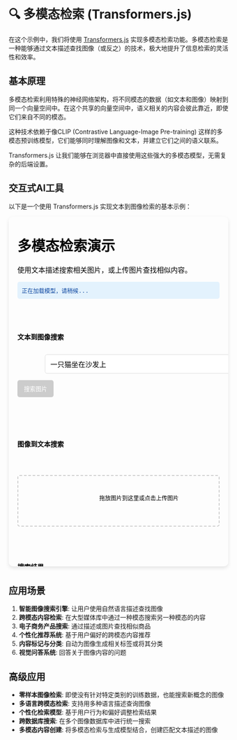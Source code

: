 # 🔍 多模态检索 (Transformers.js)

在这个示例中，我们将使用 [Transformers.js](https://huggingface.co/docs/transformers.js/index) 实现多模态检索功能。多模态检索是一种能够通过文本描述查找图像（或反之）的技术，极大地提升了信息检索的灵活性和效率。

## 基本原理

多模态检索利用特殊的神经网络架构，将不同模态的数据（如文本和图像）映射到同一个向量空间中。在这个共享的向量空间中，语义相关的内容会彼此靠近，即使它们来自不同的模态。

这种技术依赖于像CLIP (Contrastive Language-Image Pre-training) 这样的多模态预训练模型，它们能够同时理解图像和文本，并建立它们之间的语义联系。

Transformers.js 让我们能够在浏览器中直接使用这些强大的多模态模型，无需复杂的后端设置。

## 交互式AI工具

以下是一个使用 Transformers.js 实现文本到图像检索的基本示例：

<div style="position: relative; padding-bottom: 10px;">
<iframe id="多模态检索---文本到图像" style="width: 100%; height: 800px; border: none; border-radius: 10px; box-shadow: 0 4px 8px rgba(0,0,0,0.1);" srcdoc='<!DOCTYPE html>
<html lang="zh">
<head>
    <meta charset="UTF-8">
    <meta name="viewport" content="width=device-width, initial-scale=1.0">
    <title>多模态检索 - 文本到图像</title>
    <script src="https://cdn.jsdelivr.net/npm/@xenova/transformers@2.6.2"></script>
    <style>
        body {
            font-family: Arial, sans-serif;
            max-width: 900px;
            margin: 0 auto;
            padding: 20px;
        }
        .container {
            display: flex;
            flex-direction: column;
            gap: 20px;
        }
        .search-box {
            width: 100%;
            padding: 12px;
            font-size: 16px;
            border: 1px solid #ddd;
            border-radius: 5px;
        }
        .button-container {
            display: flex;
            gap: 10px;
        }
        button {
            padding: 10px 15px;
            background-color: #2196F3;
            color: white;
            border: none;
            border-radius: 5px;
            cursor: pointer;
        }
        button:hover {
            background-color: #0b7dda;
        }
        button:disabled {
            background-color: #cccccc;
            cursor: not-allowed;
        }
        .gallery {
            display: grid;
            grid-template-columns: repeat(auto-fill, minmax(200px, 1fr));
            gap: 15px;
        }
        .image-item {
            border: 1px solid #ddd;
            border-radius: 5px;
            overflow: hidden;
            position: relative;
        }
        .image-item img {
            width: 100%;
            height: 200px;
            object-fit: cover;
            display: block;
        }
        .image-score {
            position: absolute;
            top: 0;
            right: 0;
            background-color: rgba(0, 0, 0, 0.7);
            color: white;
            padding: 5px;
            font-size: 12px;
        }
        .loading {
            text-align: center;
            font-size: 18px;
            padding: 20px;
            display: none;
        }
        .status {
            padding: 10px;
            margin-bottom: 10px;
            border-radius: 5px;
            display: none;
        }
        .status.info {
            background-color: #e3f2fd;
            color: #0d47a1;
            display: block;
        }
        .status.error {
            background-color: #ffebee;
            color: #b71c1c;
            display: block;
        }
        .dropzone {
            border: 2px dashed #ccc;
            border-radius: 5px;
            padding: 25px;
            text-align: center;
            margin: 15px 0;
            cursor: pointer;
        }
        .dropzone.highlight {
            border-color: #2196F3;
            background-color: #e3f2fd;
        }
    </style>
</head>
<body>
    <h1>多模态检索演示</h1>
    <p>使用文本描述搜索相关图片，或上传图片查找相似内容。</p>
    
    <div class="container">
        <div id="status" class="status info">正在加载模型，请稍候...</div>
        
        <div>
            <h3>文本到图像搜索</h3>
            <input type="text" id="search-query" class="search-box" placeholder="请输入搜索文本，例如：&apos;一只猫坐在沙发上&apos;" value="一只猫坐在沙发上">
            <div class="button-container">
                <button id="search-btn" disabled>搜索图片</button>
            </div>
        </div>
        
        <div>
            <h3>图像到文本搜索</h3>
            <div id="dropzone" class="dropzone">
                拖放图片到这里或点击上传图片
                <input type="file" id="image-upload" accept="image/*" style="display: none;">
            </div>
        </div>
        
        <div id="loading" class="loading">处理中，请稍候...</div>
        
        <h3>搜索结果</h3>
        <div id="gallery" class="gallery"></div>
    </div>
    
    <script>
        // 使用Transformers.js进行多模态检索
        const { pipeline } = window.Transformers;
        
        // 预定义的示例图片集
        const sampleImages = [
            {url: &apos;https://images.unsplash.com/photo-1514888286974-6c03e2ca1dba&apos;, desc: &apos;一只橘色猫坐在窗台上&apos;},
            {url: &apos;https://images.unsplash.com/photo-1533743983669-94fa5c4338ec&apos;, desc: &apos;一只狗在草地上奔跑&apos;},
            {url: &apos;https://images.unsplash.com/photo-1501854140801-50d01698950b&apos;, desc: &apos;山脉和湖泊的自然风景&apos;},
            {url: &apos;https://images.unsplash.com/photo-1560624052-449f5ddf0c31&apos;, desc: &apos;一辆红色跑车停在路边&apos;},
            {url: &apos;https://images.unsplash.com/photo-1519389950473-47ba0277781c&apos;, desc: &apos;一个人在电脑前工作&apos;},
            {url: &apos;https://images.unsplash.com/photo-1504674900247-0877df9cc836&apos;, desc: &apos;一盘美味的食物&apos;},
            {url: &apos;https://images.unsplash.com/photo-1543326727-cf6c39e8f84c&apos;, desc: &apos;一只猫坐在沙发上&apos;},
            {url: &apos;https://images.unsplash.com/photo-1520906740785-2decb9eece9c&apos;, desc: &apos;一个女人在海滩上散步&apos;},
            {url: &apos;https://images.unsplash.com/photo-1490730141103-6cac27aaab94&apos;, desc: &apos;日落时的海滩景色&apos;},
            {url: &apos;https://images.unsplash.com/photo-1501446529957-6226bd447c46&apos;, desc: &apos;山谷中的小路&apos;}
        ];
        
        let clipModel;
        let imageProcessor;
        
        // 初始化模型
        async function initModel() {
            try {
                updateStatus("正在加载模型，这可能需要几分钟时间...", "info");
                
                // 初始化CLIP模型（用于文本和图像的编码）
                clipModel = await pipeline(&apos;zero-shot-image-classification&apos;, &apos;Xenova/clip-vit-base-patch16&apos;);
                imageProcessor = clipModel.processor;
                
                document.getElementById(&apos;search-btn&apos;).disabled = false;
                updateStatus("模型加载完成！", "info");
                setTimeout(() => {
                    document.getElementById(&apos;status&apos;).style.display = &apos;none&apos;;
                }, 2000);
                
                // 预加载示例图片
                preloadImages();
                
            } catch (error) {
                console.error(&apos;模型加载失败:&apos;, error);
                updateStatus("模型加载失败，请刷新页面重试。", "error");
            }
        }
        
        // 预加载图片
        async function preloadImages() {
            for (const image of sampleImages) {
                const img = new Image();
                img.src = image.url;
            }
        }
        
        // 文本到图像搜索
        async function searchImagesByText() {
            const query = document.getElementById(&apos;search-query&apos;).value.trim();
            
            if (!query) {
                alert(&apos;请输入搜索文本&apos;);
                return;
            }
            
            try {
                showLoading(true);
                document.getElementById(&apos;search-btn&apos;).disabled = true;
                
                // 对每个图像进行分类（计算与查询文本的相似度）
                const results = [];
                
                for (const image of sampleImages) {
                    const imageUrl = image.url;
                    
                    try {
                        // 加载图像
                        const img = new Image();
                        img.crossOrigin = "Anonymous";
                        await new Promise((resolve, reject) => {
                            img.onload = resolve;
                            img.onerror = reject;
                            img.src = imageUrl;
                        });
                        
                        // 使用CLIP模型计算相似度分数
                        const result = await clipModel([img], {
                            candidate_labels: [query],
                        });
                        
                        // 获取分数
                        const score = result[0].scores[0];
                        
                        results.push({
                            url: imageUrl,
                            score: score,
                            description: image.desc
                        });
                    } catch (e) {
                        console.error(`处理图像 ${imageUrl} 时出错:`, e);
                    }
                }
                
                // 按分数排序并显示结果
                results.sort((a, b) => b.score - a.score);
                displayResults(results);
                
            } catch (error) {
                console.error(&apos;搜索失败:&apos;, error);
                updateStatus("搜索失败，请重试。", "error");
            } finally {
                showLoading(false);
                document.getElementById(&apos;search-btn&apos;).disabled = false;
            }
        }
        
        // 图像到文本搜索
        async function searchTextsByImage(file) {
            if (!file) {
                alert(&apos;请选择一个图像文件&apos;);
                return;
            }
            
            try {
                showLoading(true);
                
                // 读取上传的图像文件
                const imageUrl = URL.createObjectURL(file);
                const img = new Image();
                await new Promise((resolve, reject) => {
                    img.onload = resolve;
                    img.onerror = reject;
                    img.src = imageUrl;
                });
                
                // 准备所有文本描述
                const descriptions = sampleImages.map(img => img.desc);
                
                // 使用CLIP模型计算图像与所有描述的相似度
                const result = await clipModel([img], {
                    candidate_labels: descriptions,
                });
                
                // 从分数中获取匹配结果
                const matchedResults = [];
                for (let i = 0; i < descriptions.length; i++) {
                    matchedResults.push({
                        url: sampleImages[i].url,
                        score: result[0].scores[i],
                        description: descriptions[i]
                    });
                }
                
                // 按分数排序并显示结果
                matchedResults.sort((a, b) => b.score - a.score);
                displayResults(matchedResults);
                
            } catch (error) {
                console.error(&apos;搜索失败:&apos;, error);
                updateStatus("搜索失败，请重试。", "error");
            } finally {
                showLoading(false);
            }
        }
        
        // 显示搜索结果
        function displayResults(results) {
            const gallery = document.getElementById(&apos;gallery&apos;);
            gallery.innerHTML = &apos;&apos;;
            
            if (results.length === 0) {
                gallery.innerHTML = &apos;<p>未找到匹配的结果</p>&apos;;
                return;
            }
            
            results.forEach(item => {
                const div = document.createElement(&apos;div&apos;);
                div.className = &apos;image-item&apos;;
                
                const img = document.createElement(&apos;img&apos;);
                img.src = item.url;
                img.alt = item.description;
                
                const score = document.createElement(&apos;div&apos;);
                score.className = &apos;image-score&apos;;
                score.textContent = `匹配度: ${(item.score * 100).toFixed(1)}%`;
                
                div.appendChild(img);
                div.appendChild(score);
                gallery.appendChild(div);
                
                // 添加图片说明作为tooltips
                img.title = item.description;
            });
        }
        
        // 显示/隐藏加载指示器
        function showLoading(show) {
            document.getElementById(&apos;loading&apos;).style.display = show ? &apos;block&apos; : &apos;none&apos;;
        }
        
        // 更新状态信息
        function updateStatus(message, type) {
            const statusElement = document.getElementById(&apos;status&apos;);
            statusElement.textContent = message;
            statusElement.className = `status ${type}`;
            statusElement.style.display = &apos;block&apos;;
        }
        
        // 处理拖放和文件上传
        function setupDropzone() {
            const dropzone = document.getElementById(&apos;dropzone&apos;);
            const fileInput = document.getElementById(&apos;image-upload&apos;);
            
            // 点击上传区域时触发文件选择
            dropzone.addEventListener(&apos;click&apos;, () => {
                fileInput.click();
            });
            
            // 文件选择后的处理
            fileInput.addEventListener(&apos;change&apos;, (e) => {
                if (e.target.files && e.target.files[0]) {
                    searchTextsByImage(e.target.files[0]);
                }
            });
            
            // 拖放相关事件
            dropzone.addEventListener(&apos;dragover&apos;, (e) => {
                e.preventDefault();
                dropzone.classList.add(&apos;highlight&apos;);
            });
            
            dropzone.addEventListener(&apos;dragleave&apos;, () => {
                dropzone.classList.remove(&apos;highlight&apos;);
            });
            
            dropzone.addEventListener(&apos;drop&apos;, (e) => {
                e.preventDefault();
                dropzone.classList.remove(&apos;highlight&apos;);
                
                if (e.dataTransfer.files && e.dataTransfer.files[0]) {
                    searchTextsByImage(e.dataTransfer.files[0]);
                }
            });
        }
        
        // 页面加载完成后初始化
        document.addEventListener(&apos;DOMContentLoaded&apos;, () => {
            document.getElementById(&apos;search-btn&apos;).addEventListener(&apos;click&apos;, searchImagesByText);
            setupDropzone();
            initModel();
        });
    </script>
</body>
</html>
'></iframe>
</div>

## 应用场景

1. **智能图像搜索引擎**: 让用户使用自然语言描述查找图像
2. **跨模态内容检索**: 在大型媒体库中通过一种模态搜索另一种模态的内容
3. **电子商务产品搜索**: 通过描述或图片查找相似商品
4. **个性化推荐系统**: 基于用户偏好的跨模态内容推荐
5. **内容标记与分类**: 自动为图像生成相关标签或将其分类
6. **视觉问答系统**: 回答关于图像内容的问题

## 高级应用

- **零样本图像检索**: 即使没有针对特定类别的训练数据，也能搜索新概念的图像
- **多语言跨模态检索**: 支持用多种语言描述查询图像
- **个性化检索模型**: 基于用户行为和偏好调整检索结果
- **跨数据库搜索**: 在多个图像数据库中进行统一搜索
- **多模态内容创建**: 将多模态检索与生成模型结合，创建匹配文本描述的图像
